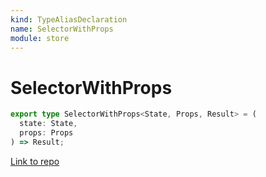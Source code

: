 ```yaml
---
kind: TypeAliasDeclaration
name: SelectorWithProps
module: store
---
```


# SelectorWithProps

```ts
export type SelectorWithProps<State, Props, Result> = (
  state: State,
  props: Props
) => Result;
```

[Link to repo](https://github.com/ngrx/platform/blob/master/modules/store/src/models.ts#L51-L54)

